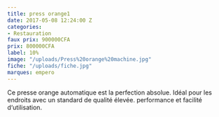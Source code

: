 ```yaml
---
title: press orange1
date: 2017-05-08 12:24:00 Z
categories:
- Restauration
faux prix: 900000CFA
prix: 800000CFA
label: 10%
image: "/uploads/Press%20orange%20machine.jpg"
fiche: "/uploads/fiche.jpg"
marques: empero
---
```


Ce presse orange automatique est la perfection absolue.
Idéal pour les endroits avec un standard de qualité élevée.
performance et facilité d‘utilisation.